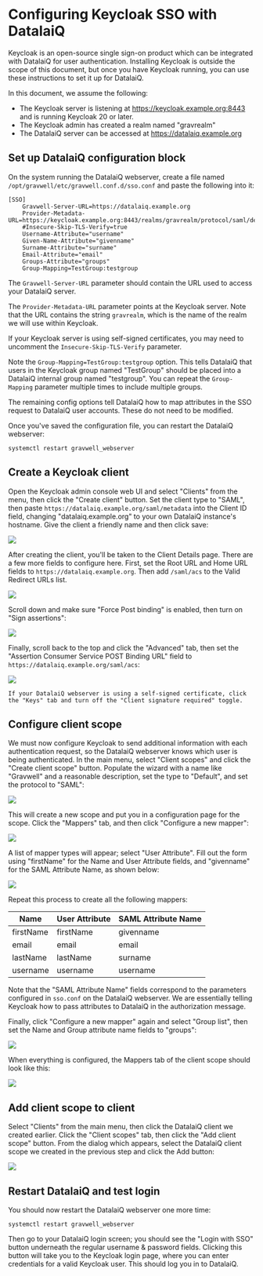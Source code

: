 # Configuring Keycloak SSO with DatalaiQ

Keycloak is an open-source single sign-on product which can be integrated with DatalaiQ for user authentication. Installing Keycloak is outside the scope of this document, but once you have Keycloak running, you can use these instructions to set it up for DatalaiQ.

In this document, we assume the following:

* The Keycloak server is listening at https://keycloak.example.org:8443 and is running Keycloak 20 or later.
* The Keycloak admin has created a realm named "gravrealm"
* The DatalaiQ server can be accessed at https://datalaiq.example.org

## Set up DatalaiQ configuration block

On the system running the DatalaiQ webserver, create a file named `/opt/gravwell/etc/gravwell.conf.d/sso.conf` and paste the following into it:

```
[SSO]
	Gravwell-Server-URL=https://datalaiq.example.org
	Provider-Metadata-URL=https://keycloak.example.org:8443/realms/gravrealm/protocol/saml/descriptor
	#Insecure-Skip-TLS-Verify=true
	Username-Attribute="username"
	Given-Name-Attribute="givenname"
	Surname-Attribute="surname"
	Email-Attribute="email"
	Groups-Attribute="groups"
	Group-Mapping=TestGroup:testgroup
```

The `Gravwell-Server-URL` parameter should contain the URL used to access your DatalaiQ server.

The `Provider-Metadata-URL` parameter points at the Keycloak server. Note that the URL contains the string `gravrealm`, which is the name of the realm we will use within Keycloak.

If your Keycloak server is using self-signed certificates, you may need to uncomment the `Insecure-Skip-TLS-Verify` parameter.

Note the `Group-Mapping=TestGroup:testgroup` option. This tells DatalaiQ that users in the Keycloak group named "TestGroup" should be placed into a DatalaiQ internal group named "testgroup". You can repeat the `Group-Mapping` parameter multiple times to include multiple groups.

The remaining config options tell DatalaiQ how to map attributes in the SSO request to DatalaiQ user accounts. These do not need to be modified.

Once you've saved the configuration file, you can restart the DatalaiQ webserver:

```
systemctl restart gravwell_webserver
```

## Create a Keycloak client

Open the Keycloak admin console web UI and select "Clients" from the menu, then click the "Create client" button. Set the client type to "SAML", then paste `https://datalaiq.example.org/saml/metadata` into the Client ID field, changing "datalaiq.example.org" to your own DatalaiQ instance's hostname. Give the client a friendly name and then click save:

![](new-client.png)

After creating the client, you'll be taken to the Client Details page. There are a few more fields to configure here. First, set the Root URL and Home URL fields to `https://datalaiq.example.org`. Then add `/saml/acs` to the Valid Redirect URLs list.

![](client-setup1.png)

Scroll down and make sure "Force Post binding" is enabled, then turn on "Sign assertions":

![](client-setup2.png)

Finally, scroll back to the top and click the "Advanced" tab, then set the "Assertion Consumer Service POST Binding URL" field to `https://datalaiq.example.org/saml/acs`:

![](client-setup3.png)

```{note}
If your DatalaiQ webserver is using a self-signed certificate, click the "Keys" tab and turn off the "Client signature required" toggle.
```

## Configure client scope

We must now configure Keycloak to send additional information with each authentication request, so the DatalaiQ webserver knows which user is being authenticated. In the main menu, select "Client scopes" and click the "Create client scope" button. Populate the wizard with a name like "Gravwell" and a reasonable description, set the type to "Default", and set the protocol to "SAML":

![](add-scope.png)

This will create a new scope and put you in a configuration page for the scope. Click the "Mappers" tab, and then click "Configure a new mapper":

![](mappers.png)

A list of mapper types will appear; select "User Attribute". Fill out the form using "firstName" for the Name and User Attribute fields, and "givenname" for the SAML Attribute Name, as shown below:

![](create-mapper.png)

Repeat this process to create all the following mappers:

| Name | User Attribute | SAML Attribute Name |
|------|----------------|---------------------|
| firstName	| firstName	| givenname |
| email	| email	| email	|
| lastName	| lastName	| surname	|
| username	| username	| username	|

Note that the "SAML Attribute Name" fields correspond to the parameters configured in `sso.conf` on the DatalaiQ webserver. We are essentially telling Keycloak how to pass attributes to DatalaiQ in the authorization message.

Finally, click "Configure a new mapper" again and select "Group list", then set the Name and Group attribute name fields to "groups":

![](create-groups-mapper.png)

When everything is configured, the Mappers tab of the client scope should look like this:

![](mappers-final.png)

## Add client scope to client

Select "Clients" from the main menu, then click the DatalaiQ client we created earlier. Click the "Client scopes" tab, then click the "Add client scope" button. From the dialog which appears, select the DatalaiQ client scope we created in the previous step and click the Add button:

![](client-scope.png)

## Restart DatalaiQ and test login

You should now restart the DatalaiQ webserver one more time:

```
systemctl restart gravwell_webserver
```

Then go to your DatalaiQ login screen; you should see the "Login with SSO" button underneath the regular username & password fields. Clicking this button will take you to the Keycloak login page, where you can enter credentials for a valid Keycloak user. This should log you in to DatalaiQ.
